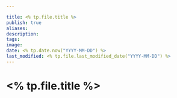 ```yaml
---

title: <% tp.file.title %>
publish: true
aliases: 
description: 
tags: 
image: 
date: <% tp.date.now("YYYY-MM-DD") %>
last_modified: <% tp.file.last_modified_date("YYYY-MM-DD") %>
---
```

# <% tp.file.title %>
